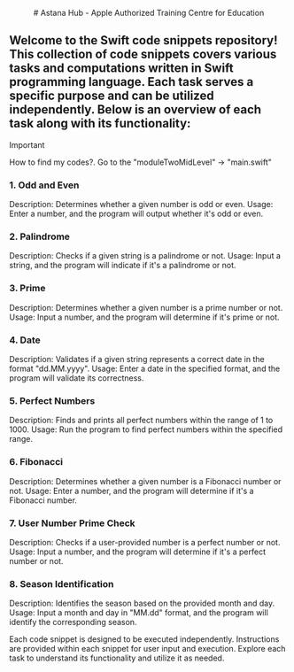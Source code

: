 <p align="center">
# Astana Hub - Apple Authorized Training Centre for Education
</p>


## Welcome to the Swift code snippets repository! This collection of code snippets covers various tasks and computations written in Swift programming language. Each task serves a specific purpose and can be utilized independently. Below is an overview of each task along with its functionality:

> [!IMPORTANT]
> How to find my codes?.
> Go to the "moduleTwoMidLevel" -> "main.swift"

### 1. Odd and Even
Description: Determines whether a given number is odd or even.
Usage: Enter a number, and the program will output whether it's odd or even.

### 2. Palindrome
Description: Checks if a given string is a palindrome or not.
Usage: Input a string, and the program will indicate if it's a palindrome or not.

### 3. Prime
Description: Determines whether a given number is a prime number or not.
Usage: Input a number, and the program will determine if it's prime or not.

### 4. Date
Description: Validates if a given string represents a correct date in the format "dd.MM.yyyy".
Usage: Enter a date in the specified format, and the program will validate its correctness.

### 5. Perfect Numbers
Description: Finds and prints all perfect numbers within the range of 1 to 1000.
Usage: Run the program to find perfect numbers within the specified range.

### 6. Fibonacci
Description: Determines whether a given number is a Fibonacci number or not.
Usage: Enter a number, and the program will determine if it's a Fibonacci number.

### 7. User Number Prime Check
Description: Checks if a user-provided number is a perfect number or not.
Usage: Input a number, and the program will determine if it's a perfect number or not.

### 8. Season Identification
Description: Identifies the season based on the provided month and day.
Usage: Input a month and day in "MM.dd" format, and the program will identify the corresponding season.

Each code snippet is designed to be executed independently. Instructions are provided within each snippet for user input and execution. Explore each task to understand its functionality and utilize it as needed.
